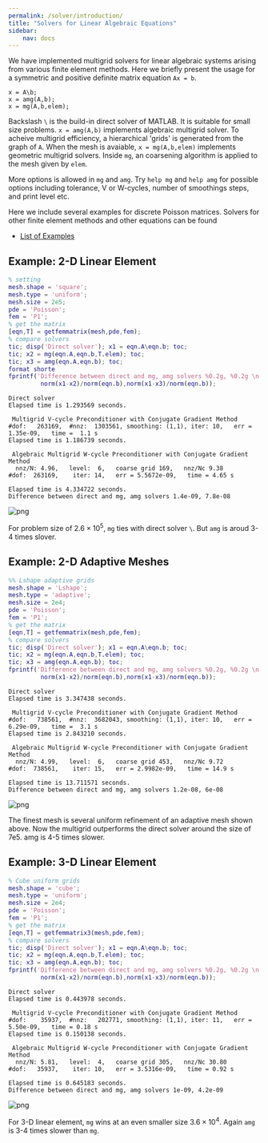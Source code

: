 ```yaml
---
permalink: /solver/introduction/
title: "Solvers for Linear Algebraic Equations"
sidebar:
    nav: docs
---
```


We have implemented multigrid solvers for linear algebraic systems arising from various finite element methods. Here we briefly present the usage for a symmetric and positive definite matrix equation `Ax = b`.

    x = A\b;
    x = amg(A,b);
    x = mg(A,b,elem);
    
Backslash `\` is the build-in direct solver of MATLAB. It is suitable for small size problems. `x = amg(A,b)` implements algebraic multigrid solver. To acheive multigrid efficiency, a hierarchical 'grids' is generated from the graph of `A`. When the mesh is avaiable, `x = mg(A,b,elem)` implements geometric multigrid solvers. Inside `mg`, an coarsening algorithm is applied to the mesh given by `elem`. 

More options is allowed in `mg` and `amg`. Try `help mg` and `help amg` for possible options including tolerance, V or W-cycles, number of smoothings steps, and print level etc.

Here we include several examples for discrete Poisson matrices. Solvers for other finite element methods and other equations can be found
- [List of Examples](solver.md)

## Example: 2-D Linear Element 


```matlab
% setting
mesh.shape = 'square';
mesh.type = 'uniform';
mesh.size = 2e5;
pde = 'Poisson';
fem = 'P1';
% get the matrix
[eqn,T] = getfemmatrix(mesh,pde,fem);
% compare solvers
tic; disp('Direct solver'); x1 = eqn.A\eqn.b; toc;
tic; x2 = mg(eqn.A,eqn.b,T.elem); toc;
tic; x3 = amg(eqn.A,eqn.b); toc;
format shorte
fprintf('Difference between direct and mg, amg solvers %0.2g, %0.2g \n',...
         norm(x1-x2)/norm(eqn.b),norm(x1-x3)/norm(eqn.b));
```

    Direct solver
    Elapsed time is 1.293569 seconds.
    
     Multigrid V-cycle Preconditioner with Conjugate Gradient Method
    #dof:   263169,  #nnz:  1303561, smoothing: (1,1), iter: 10,   err = 1.35e-09,   time =  1.1 s
    Elapsed time is 1.186739 seconds.
    
     Algebraic Multigrid W-cycle Preconditioner with Conjugate Gradient Method
      nnz/N: 4.96,   level:  6,   coarse grid 169,   nnz/Nc 9.38
    #dof:  263169,    iter: 14,   err = 5.5672e-09,   time = 4.65 s
     
    Elapsed time is 4.334722 seconds.
    Difference between direct and mg, amg solvers 1.4e-09, 7.8e-08 


![png]({{site.baseurl}}/assets/images/solver/solverintroduction_3_1.png)
    


For problem size of $2.6 \times 10^5$, `mg` ties with direct solver `\`. But `amg` is aroud 3-4 times slover.

## Example: 2-D Adaptive Meshes


```matlab
%% Lshape adaptive grids
mesh.shape = 'Lshape';
mesh.type = 'adaptive';
mesh.size = 2e4;
pde = 'Poisson';
fem = 'P1';
% get the matrix
[eqn,T] = getfemmatrix(mesh,pde,fem);
% compare solvers
tic; disp('Direct solver'); x1 = eqn.A\eqn.b; toc;
tic; x2 = mg(eqn.A,eqn.b,T.elem); toc;
tic; x3 = amg(eqn.A,eqn.b); toc;
fprintf('Difference between direct and mg, amg solvers %0.2g, %0.2g \n',...
         norm(x1-x2)/norm(eqn.b),norm(x1-x3)/norm(eqn.b));
```

    Direct solver
    Elapsed time is 3.347438 seconds.
    
     Multigrid V-cycle Preconditioner with Conjugate Gradient Method
    #dof:   738561,  #nnz:  3682043, smoothing: (1,1), iter: 10,   err = 6.29e-09,   time =  3.1 s
    Elapsed time is 2.843210 seconds.
    
     Algebraic Multigrid W-cycle Preconditioner with Conjugate Gradient Method
      nnz/N: 4.99,   level:  6,   coarse grid 453,   nnz/Nc 9.72
    #dof:  738561,    iter: 15,   err = 2.9982e-09,   time = 14.9 s
     
    Elapsed time is 13.711571 seconds.
    Difference between direct and mg, amg solvers 1.2e-08, 6e-08 



    
![png]({{site.baseurl}}/assets/images/solver/solverintroduction_6_1.png)
    


The finest mesh is several uniform refinement of an adaptive mesh shown above. Now the multigrid outperforms the direct solver around the size of 7e5. amg is 4-5 times slower.

## Example: 3-D Linear Element


```matlab
% Cube uniform grids
mesh.shape = 'cube';
mesh.type = 'uniform';
mesh.size = 2e4;
pde = 'Poisson';
fem = 'P1';
% get the matrix
[eqn,T] = getfemmatrix3(mesh,pde,fem);
% compare solvers
tic; disp('Direct solver'); x1 = eqn.A\eqn.b; toc;
tic; x2 = mg(eqn.A,eqn.b,T.elem); toc;
tic; x3 = amg(eqn.A,eqn.b); toc;
fprintf('Difference between direct and mg, amg solvers %0.2g, %0.2g \n',...
         norm(x1-x2)/norm(eqn.b),norm(x1-x3)/norm(eqn.b));
```

    Direct solver
    Elapsed time is 0.443978 seconds.
    
     Multigrid V-cycle Preconditioner with Conjugate Gradient Method
    #dof:    35937,  #nnz:   202771, smoothing: (1,1), iter: 11,   err = 5.50e-09,   time = 0.18 s
    Elapsed time is 0.150138 seconds.
    
     Algebraic Multigrid W-cycle Preconditioner with Conjugate Gradient Method
      nnz/N: 5.81,   level:  4,   coarse grid 305,   nnz/Nc 30.80
    #dof:   35937,    iter: 10,   err = 3.5316e-09,   time = 0.92 s
     
    Elapsed time is 0.645183 seconds.
    Difference between direct and mg, amg solvers 1e-09, 4.2e-09 



    
![png]({{site.baseurl}}/assets/images/solver/solverintroduction_9_1.png)
    


For 3-D linear element, `mg` wins at an even smaller size $3.6\times 10^4$. Again `amg` is 3-4 times slower than `mg`. 
